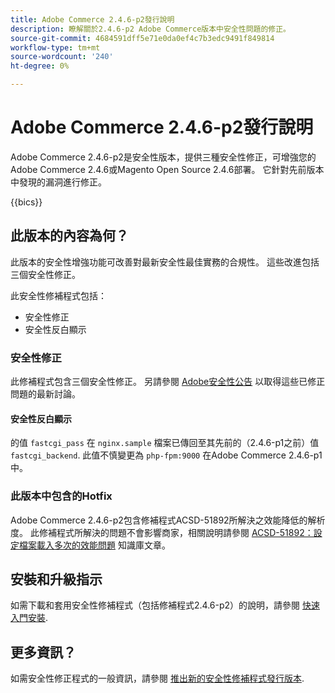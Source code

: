 ```yaml
---
title: Adobe Commerce 2.4.6-p2發行說明
description: 瞭解關於2.4.6-p2 Adobe Commerce版本中安全性問題的修正。
source-git-commit: 4684591dff5e71e0da0ef4c7b3edc9491f849814
workflow-type: tm+mt
source-wordcount: '240'
ht-degree: 0%

---
```



# Adobe Commerce 2.4.6-p2發行說明

Adobe Commerce 2.4.6-p2是安全性版本，提供三種安全性修正，可增強您的Adobe Commerce 2.4.6或Magento Open Source 2.4.6部署。 它針對先前版本中發現的漏洞進行修正。

{{bics}}

## 此版本的內容為何？

此版本的安全性增強功能可改善對最新安全性最佳實務的合規性。 這些改進包括三個安全性修正。

此安全性修補程式包括：

* 安全性修正
* 安全性反白顯示

### 安全性修正

此修補程式包含三個安全性修正。 另請參閱 [Adobe安全性公告](https://helpx.adobe.com/security/products/magento/apsb23-42.html) 以取得這些已修正問題的最新討論。


#### 安全性反白顯示

的值 `fastcgi_pass` 在 `nginx.sample` 檔案已傳回至其先前的（2.4.6-p1之前）值 `fastcgi_backend`. 此值不慎變更為 `php-fpm:9000` 在Adobe Commerce 2.4.6-p1中。

### 此版本中包含的Hotfix

Adobe Commerce 2.4.6-p2包含修補程式ACSD-51892所解決之效能降低的解析度。 此修補程式所解決的問題不會影響商家，相關說明請參閱 [ACSD-51892：設定檔案載入多次的效能問題](https://experienceleague.adobe.com/docs/commerce-knowledge-base/kb/support-tools/patches/v1-1-33/acsd-51892-performance-issue-where-config-files-load-multiple-times.html) 知識庫文章。


## 安裝和升級指示

如需下載和套用安全性修補程式（包括修補程式2.4.6-p2）的說明，請參閱 [快速入門安裝](../../../installation/composer.md).

## 更多資訊？

如需安全性修正程式的一般資訊，請參閱 [推出新的安全性修補程式發行版本](https://community.magento.com/t5/Magento-DevBlog/Introducing-the-New-Security-Patch-Release/ba-p/141287).

